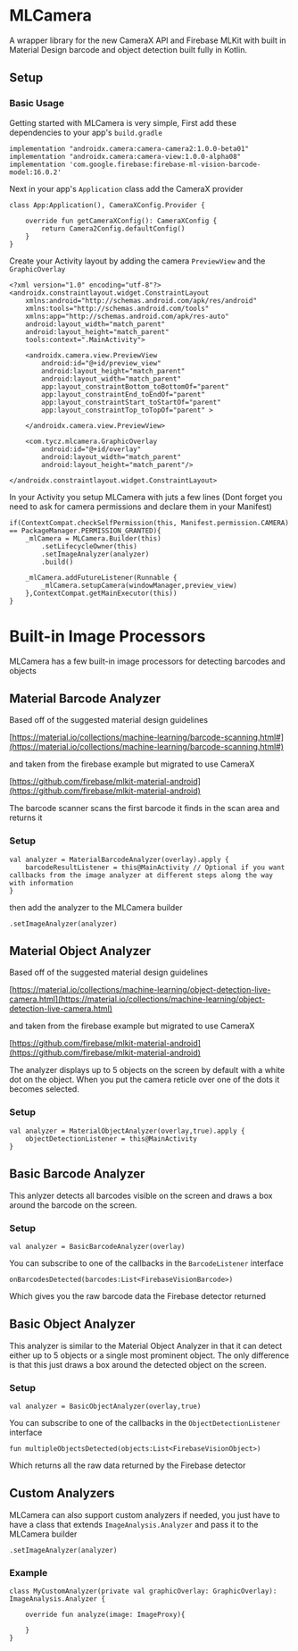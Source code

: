 # MLCamera

A wrapper library for the new CameraX API and Firebase MLKit with built in Material Design barcode and object detection built fully in Kotlin.

## Setup

### Basic Usage

Getting started with MLCamera is very simple, First add these dependencies to your app's `build.gradle`

```
implementation "androidx.camera:camera-camera2:1.0.0-beta01"
implementation "androidx.camera:camera-view:1.0.0-alpha08"
implementation 'com.google.firebase:firebase-ml-vision-barcode-model:16.0.2'
```

Next in your app's `Application` class add the CameraX provider

```
class App:Application(), CameraXConfig.Provider {

    override fun getCameraXConfig(): CameraXConfig {
        return Camera2Config.defaultConfig()
    }
}
```

Create your Activity layout by adding the camera `PreviewView` and the `GraphicOverlay`

```
<?xml version="1.0" encoding="utf-8"?>
<androidx.constraintlayout.widget.ConstraintLayout
    xmlns:android="http://schemas.android.com/apk/res/android"
    xmlns:tools="http://schemas.android.com/tools"
    xmlns:app="http://schemas.android.com/apk/res-auto"
    android:layout_width="match_parent"
    android:layout_height="match_parent"
    tools:context=".MainActivity">

    <androidx.camera.view.PreviewView
        android:id="@+id/preview_view"
        android:layout_height="match_parent"
        android:layout_width="match_parent"
        app:layout_constraintBottom_toBottomOf="parent"
        app:layout_constraintEnd_toEndOf="parent"
        app:layout_constraintStart_toStartOf="parent"
        app:layout_constraintTop_toTopOf="parent" >

    </androidx.camera.view.PreviewView>

    <com.tycz.mlcamera.GraphicOverlay
        android:id="@+id/overlay"
        android:layout_width="match_parent"
        android:layout_height="match_parent"/>

</androidx.constraintlayout.widget.ConstraintLayout>
```

In your Activity you setup MLCamera with juts a few lines (Dont forget you need to ask for camera permissions and declare them in your Manifest)

```
if(ContextCompat.checkSelfPermission(this, Manifest.permission.CAMERA) == PackageManager.PERMISSION_GRANTED){
    _mlCamera = MLCamera.Builder(this)
        .setLifecycleOwner(this)
        .setImageAnalyzer(analyzer)
        .build()

    _mlCamera.addFutureListener(Runnable {
        _mlCamera.setupCamera(windowManager,preview_view)
    },ContextCompat.getMainExecutor(this))
}
```

# Built-in Image Processors

MLCamera has a few built-in image processors for detecting barcodes and objects 

## Material Barcode Analyzer

Based off of the suggested material design guidelines 

[https://material.io/collections/machine-learning/barcode-scanning.html#](https://material.io/collections/machine-learning/barcode-scanning.html#)

and taken from the firebase example but migrated to use CameraX

[https://github.com/firebase/mlkit-material-android](https://github.com/firebase/mlkit-material-android)

The barcode scanner scans the first barcode it finds in the scan area and returns it

### Setup

```
val analyzer = MaterialBarcodeAnalyzer(overlay).apply {
    barcodeResultListener = this@MainActivity // Optional if you want callbacks from the image analyzer at different steps along the way with information
}
```

then add the analyzer to the MLCamera builder

```
.setImageAnalyzer(analyzer)
```

## Material Object Analyzer

Based off of the suggested material design guidelines 

[https://material.io/collections/machine-learning/object-detection-live-camera.html](https://material.io/collections/machine-learning/object-detection-live-camera.html)

and taken from the firebase example but migrated to use CameraX

[https://github.com/firebase/mlkit-material-android](https://github.com/firebase/mlkit-material-android)

The analyzer displays up to 5 objects on the screen by default with a white dot on the object. When you put the camera reticle over one of the dots it becomes selected.

### Setup

```
val analyzer = MaterialObjectAnalyzer(overlay,true).apply {
    objectDetectionListener = this@MainActivity
}
```

## Basic Barcode Analyzer

This anlyzer detects all barcodes visible on the screen and draws a box around the barcode on the screen. 

### Setup

```
val analyzer = BasicBarcodeAnalyzer(overlay)
```

You can subscribe to one of the callbacks in the `BarcodeListener` interface 

```
onBarcodesDetected(barcodes:List<FirebaseVisionBarcode>)
```

Which gives you the raw barcode data the Firebase detector returned

## Basic Object Analyzer

This analyzer is similar to the Material Object Analyzer in that it can detect either up to 5 objects or a single most prominent object. The only difference is that this just draws a box around the detected object on the screen.

### Setup

```
val analyzer = BasicObjectAnalyzer(overlay,true)
```

You can subscribe to one of the callbacks in the `ObjectDetectionListener` interface

```
fun multipleObjectsDetected(objects:List<FirebaseVisionObject>)
```

Which returns all the raw data returned by the Firebase detector

## Custom Analyzers

MLCamera can also support custom analyzers if needed, you just have to have a class that extends `ImageAnalysis.Analyzer` and pass it to the MLCamera builder

```
.setImageAnalyzer(analyzer)
```

### Example

```
class MyCustomAnalyzer(private val graphicOverlay: GraphicOverlay): ImageAnalysis.Analyzer {

    override fun analyze(image: ImageProxy){
    
    }
}
```
